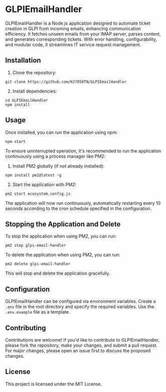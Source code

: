 # GLPIEmailHandler

GLPIEmailHandler is a Node.js application designed to automate ticket creation in GLPI from incoming emails, enhancing communication efficiency. It fetches unseen emails from your IMAP server, parses content, and generates corresponding tickets. With error handling, configurability, and modular code, it streamlines IT service request management.

## Installation

1. Clone the repository:

```
git clone https://github.com/HJ7050TN/GLPIEmailHandler
```

2. Install dependencies:

```
cd GLPIEmailHandler
npm install
```

## Usage

Once installed, you can run the application using npm:

```
npm start
```

To ensure uninterrupted operation, it's recommended to run the application continuously using a process manager like PM2:

1. Install PM2 globally (if not already installed):

```
npm install pm2@latest -g
```

2. Start the application with PM2:

```
pm2 start ecosystem.config.js
```

The application will now run continuously, automatically restarting every 10 seconds according to the cron schedule specified in the configuration.

## Stopping the Application and Delete

To stop the application when using PM2, you can run:

```
pm2 stop glpi-email-handler
```

To delete the application when using PM2, you can run:

```
pm2 delete glpi-email-handler
```

This will stop and delete the application gracefully.

## Configuration

GLPIEmailHandler can be configured via environment variables. Create a `.env` file in the root directory and specify the required variables. Use the `.env.example` file as a template.

## Contributing

Contributions are welcome! If you'd like to contribute to GLPIEmailHandler, please fork the repository, make your changes, and submit a pull request. For major changes, please open an issue first to discuss the proposed changes.

## License

This project is licensed under the MIT License.

